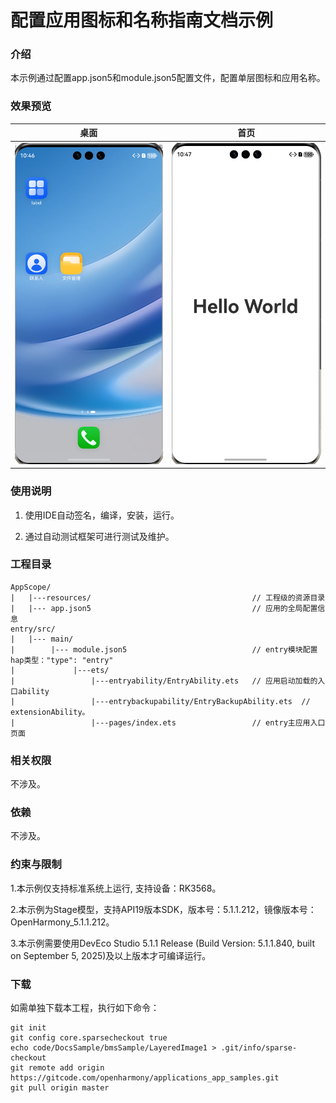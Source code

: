 # 配置应用图标和名称指南文档示例

### 介绍

本示例通过配置app.json5和module.json5配置文件，配置单层图标和应用名称。

### 效果预览

| 桌面                              |首页                              |
|---------------------------------|---------------------------------|
| ![img.png](screenshots/img.png) |![img_1.png](screenshots/img_1.png)|

### 使用说明

1. 使用IDE自动签名，编译，安装，运行。

2. 通过自动测试框架可进行测试及维护。

### 工程目录
```
AppScope/
|   |---resources/                                    // 工程级的资源目录
|   |--- app.json5                                    // 应用的全局配置信息
entry/src/
|   |--- main/
|        |--- module.json5                            // entry模块配置hap类型："type": "entry"
|             |---ets/
|                 |---entryability/EntryAbility.ets   // 应用启动加载的入口ability
|                 |---entrybackupability/EntryBackupAbility.ets  // extensionAbility。
|                 |---pages/index.ets                 // entry主应用入口页面
```

### 相关权限

不涉及。

### 依赖

不涉及。

### 约束与限制

1.本示例仅支持标准系统上运行, 支持设备：RK3568。

2.本示例为Stage模型，支持API19版本SDK，版本号：5.1.1.212，镜像版本号：OpenHarmony_5.1.1.212。

3.本示例需要使用DevEco Studio 5.1.1 Release (Build Version: 5.1.1.840, built on September 5, 2025)及以上版本才可编译运行。

### 下载

如需单独下载本工程，执行如下命令：

````
git init
git config core.sparsecheckout true
echo code/DocsSample/bmsSample/LayeredImage1 > .git/info/sparse-checkout
git remote add origin https://gitcode.com/openharmony/applications_app_samples.git
git pull origin master
````